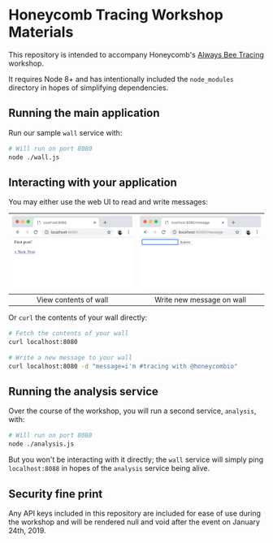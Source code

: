 # Honeycomb Tracing Workshop Materials

This repository is intended to accompany Honeycomb's [Always Bee Tracing](https://www.eventbrite.com/e/always-bee-tracing-tickets-50756405776) workshop.

It requires Node 8+ and has intentionally included the `node_modules` directory in hopes of simplifying dependencies.

## Running the main application

Run our sample `wall` service with:

```bash
# Will run on port 8080
node ./wall.js
```

## Interacting with your application

You may either use the web UI to read and write messages:

![index](/images/index.png) | ![new message](/images/message.png)
:-------------------------:|:-------------------------:
View contents of wall | Write new message on wall

Or `curl` the contents of your wall directly:

```bash
# Fetch the contents of your wall
curl localhost:8080
```

```bash
# Write a new message to your wall
curl localhost:8080 -d "message=i'm #tracing with @honeycombio"
```

## Running the analysis service

Over the course of the workshop, you will run a second service, `analysis`, with:

```bash
# Will run on port 8088
node ./analysis.js
```

But you won't be interacting with it directly; the `wall` service will simply ping `localhost:8088` in hopes of the `analysis` service being alive.

## Security fine print 

Any API keys included in this repository are included for ease of use during the workshop and will be rendered null and void after the event on January 24th, 2019.
